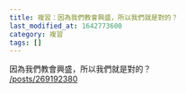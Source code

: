 ```yaml
---
title: 複習：因為我們教會興盛，所以我們就是對的？
last_modified_at: 1642773600
category: 複習
tags: []
---
```


<p>因為我們教會興盛，所以我們就是對的？<br/>
<a href="/posts/269192380" target="_blank">/posts/269192380</a></p>
<p> </p>
